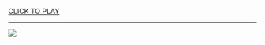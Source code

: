 
<a href="https://premium76.site?title=unblocked_games_77_88_99&ref=13M">CLICK TO PLAY</a></h3>
<hr>

<a href="https://premium76.site?title=unblocked_games_77_88_99&ref=13M"><img src="https://clearcache.store/games.png"></a>


